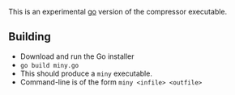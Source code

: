 This is an experimental [go](https://go.dev/) version of the compressor executable.

Building
--------

* Download and run the Go installer
* `go build miny.go`
* This should produce a `miny` executable.
* Command-line is of the form `miny <infile> <outfile>`